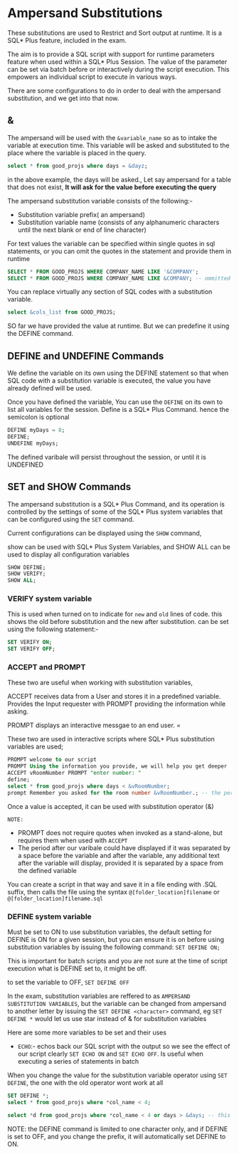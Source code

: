 # Ampersand Substitutions

These substitutions are used to Restrict and Sort output at runtime. It is a SQL\* Plus feature, included in the exam.

The aim is to provide a SQL script with support for runtime parameters feature when used within a SQL\* Plus Session.
The value of the parameter can be set via batch before or interactively during the script execution. This empowers an individual script to execute in various ways.

There are some configurations to do in order to deal with the ampersand substitution, and we get into that now.

## &

The ampersand will be used with the `&variable_name` so as to intake the variable at execution time. This variable will be asked and substituted to the place where the variable is placed in the query.

```sql
select * from good_projs where days = &dayz;
```

in the above example, the days will be asked., Let say ampersand for a table that does not exist, **It will ask for the value before executing the query**

The ampersand substitution variable consists of the following:-

- Substitution variable prefix( an ampersand)
- Substitution variable name (consists of any alphanumeric characters until the next blank or end of line character)

For text values the variable can be specified within single quotes in sql statements, or you can omit the quotes in the statement and provide them in runtime

```sql
SELECT * FROM GOOD_PROJS WHERE COMPANY_NAME LIKE '&COMPANY';
SELECT * FROM GOOD_PROJS WHERE COMPANY_NAME LIKE &COMPANY; -- ommitted quotes
```

You can replace virtually any section of SQL codes with a substitution variable.

```sql
select &cols_list from GOOD_PROJS;
```

SO far we have provided the value at runtime. But we can predefine it using the DEFINE command.

## DEFINE and UNDEFINE Commands

We define the variable on its own using the DEFINE statement so that when SQL code with a substitution variable is executed, the value you have already defined will be used.

Once you have defined the variable, You can use the `DEFINE` on its own to list all variables for the session.
Define is a SQL\* Plus Command. hence the semicolon is optional

```sql
DEFINE myDays = 8;
DEFINE;
UNDEFINE myDays;
```

The defined varibale will persist throughout the session, or until it is UNDEFINED

## SET and SHOW Commands

The ampersand substitution is a SQL\* Plus Command, and its operation is controlled by the settings of some of the SQL\* Plus system variables that can be configured using the `SET` command.

Current configurations can be displayed using the `SHOW` command,

show can be used with SQL\* Plus System Variables, and SHOW ALL can be used to display all configuration variables

```sql
SHOW DEFINE;
SHOW VERIFY;
SHOW ALL;
```

### VERIFY system variable

This is used when turned on to indicate for `new` and `old` lines of code. this shows the old before substitution and the new after substitution. can be set using the following statement:-

```sql
SET VERIFY ON;
SET VERIFY OFF;
```

### ACCEPT and PROMPT

These two are useful when working with substitution variables,

ACCEPT receives data from a User and stores it in a predefined variable. Provides the Input requester with PROMPT providing the information while asking.

PROMPT displays an interactive messgae to an end user. =

These two are used in interactive scripts where SQL\* Plus substitution variables are used;

```sql
PROMPT welcome to our script
PROMPT Using the information you provide, we will help you get deeper
ACCEPT vRoomNumber PROMPT "enter number: "
define;
select * from good_projs where days < &vRoomNumber;
prompt Remember you asked for the room number &vRoomNumber.; -- the period(.) after the variable will not display
```

Once a value is accepted, it can be used with substitution operator (&amp;)

`NOTE:`

- PROMPT does not require quotes when invoked as a stand-alone, but requires them when used with `ACCEPT`
- The period after our varibale could have displayed if it was separated by a space before the variable and after the variable, any additional text after the variable will display, provided it is separated by a space from the defined variable

You can create a script in that way and save it in a file ending with .SQL suffix, then calls the file using the syntax `@[folder_location]filename` or `@[folder_location]filename.sql`

### DEFINE system variable

Must be set to ON to use substitution variables, the default setting for DEFINE is ON for a given session, but you can ensure it is on before using substitution variables by issuing the following command: `SET DEFINE ON;`

This is important for batch scripts and you are not sure at the time of script execution what is DEFINE set to, it might be off.

to set the variable to OFF, `SET DEFINE OFF`

In the exam, substitution variables are reffered to as `AMPERSAND SUBSTITUTION VARIABLES`, but the variable can be changed from ampersand to another letter by issuing the `SET DEFINE <character>` command, eg `SET DEFINE *`
would let us use star instead of & for substitution variables

Here are some more variables to be set and their uses

- `ECHO`:- echos back our SQL script with the output so we see the effect of our script clearly `SET ECHO ON` and `SET ECHO OFF`. Is useful when executing a series of statements in batch

When you change the value for the substitution variable operator using `SET DEFINE`, the one with the old operator wont work at all

```sql
SET DEFINE *;
select * from good_projs where *col_name < 4;

select *d from good_projs where *col_name < 4 or days > &days; -- this throws an error
```

NOTE: the DEFINE command is limited to one character only, and if DEFINE is set to OFF, and you change the prefix, it will automatically set DEFINE to ON.

